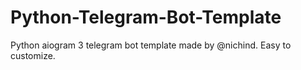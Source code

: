# Python-Telegram-Bot-Template
 Python aiogram 3 telegram bot template made by @nichind. Easy to customize.
